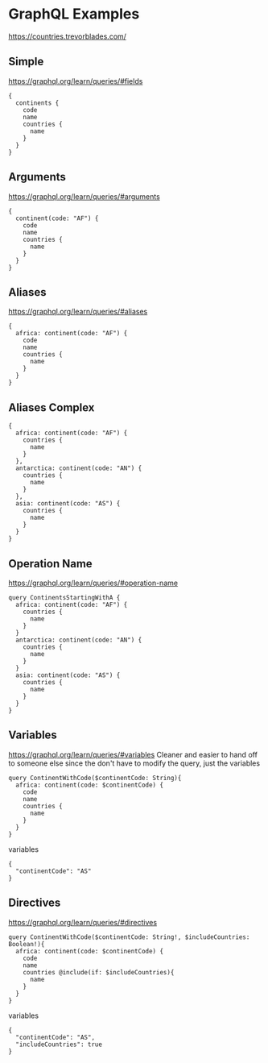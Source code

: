 # GraphQL Examples

https://countries.trevorblades.com/

## Simple 
https://graphql.org/learn/queries/#fields
```
{
  continents {
    code
    name
    countries {
      name
    }
  }
}
```

## Arguments 
https://graphql.org/learn/queries/#arguments
```
{
  continent(code: "AF") {
    code
    name
    countries {
      name
    }
  }
}
```

## Aliases 
https://graphql.org/learn/queries/#aliases
```
{
  africa: continent(code: "AF") {
    code
    name
    countries {
      name
    }
  }
}
```

## Aliases Complex 
```
{
  africa: continent(code: "AF") {
    countries {
      name
    }
  },
  antarctica: continent(code: "AN") {
    countries {
      name
    }
  },
  asia: continent(code: "AS") {
    countries {
      name
    }
  }
}
```

## Operation Name 
https://graphql.org/learn/queries/#operation-name
```
query ContinentsStartingWithA {
  africa: continent(code: "AF") {
    countries {
      name
    }
  }
  antarctica: continent(code: "AN") {
    countries {
      name
    }
  }
  asia: continent(code: "AS") {
    countries {
      name
    }
  }
}
```

## Variables 
https://graphql.org/learn/queries/#variables
Cleaner and easier to hand off to someone else since the don't have to modify the query, just the variables
```
query ContinentWithCode($continentCode: String){
  africa: continent(code: $continentCode) {
    code
    name
    countries {
      name
    }
  }
}
```

variables
```
{
  "continentCode": "AS"
}
```

## Directives 
https://graphql.org/learn/queries/#directives
```
query ContinentWithCode($continentCode: String!, $includeCountries: Boolean!){
  africa: continent(code: $continentCode) {
    code
    name
    countries @include(if: $includeCountries){
      name
    }
  }
}
```

variables
```
{
  "continentCode": "AS",
  "includeCountries": true
}
```
